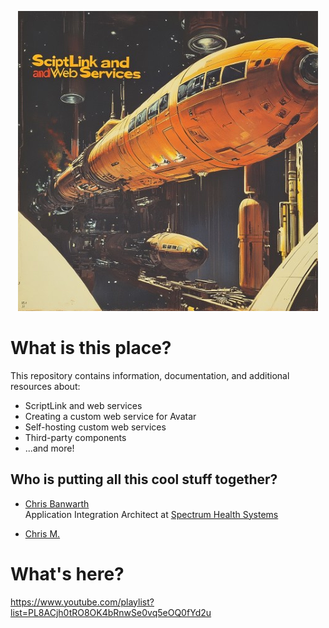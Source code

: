 <!-- u240613 -->

<div align="center">

  ![logo](./.github/images/logos/ScriptLinkAndWebServices_README.jpeg)

</div>

# What is this place?

This repository contains information, documentation, and additional resources about:

* ScriptLink and web services
* Creating a custom web service for Avatar
* Self-hosting custom web services
* Third-party components
* ...and more!

## Who is putting all this cool stuff together?

* [Chris Banwarth](https://github.com/APrettyCoolProgram)  
  Application Integration Architect at [Spectrum Health Systems](https://www.spectrumhealthsystems.org/)

* [Chris M.](URL)

# What's here?

https://www.youtube.com/playlist?list=PL8ACjh0tRO8OK4bRnwSe0vq5eOQ0fYd2u